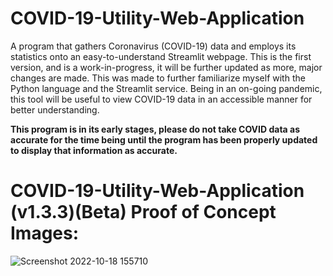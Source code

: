 # COVID-19-Utility-Web-Application
A program that gathers Coronavirus (COVID-19) data and employs its statistics onto an easy-to-understand Streamlit webpage. This is the first version, and is a work-in-progress, it will be further updated as more, major changes are made. This was made to further familiarize myself with the Python language and the Streamlit service. Being in an on-going pandemic, this tool will be useful to view COVID-19 data in an accessible manner for better understanding. 

**This program is in its early stages, please do not take COVID data as accurate for the time being until the program has been properly updated to display that information as accurate.**




# COVID-19-Utility-Web-Application (v1.3.3)(Beta) Proof of Concept Images:
![Screenshot 2022-10-18 155710](https://user-images.githubusercontent.com/100003892/196531320-325f13ec-f1ee-4efe-b91b-e5b54149ed5d.png)


